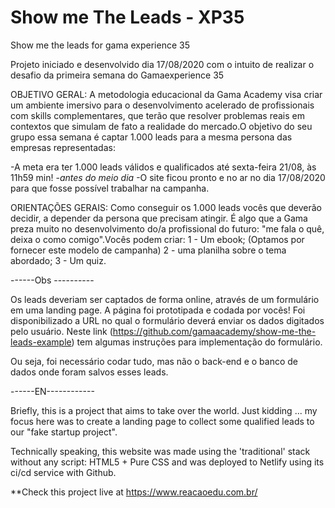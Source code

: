 # Show me The Leads - XP35
Show me the leads for gama experience 35

Projeto iniciado e desenvolvido dia 17/08/2020 com o intuito de realizar o desafio da primeira semana do Gamaexperience 35


OBJETIVO GERAL:  A metodologia educacional da Gama Academy visa criar um ambiente imersivo para o desenvolvimento acelerado de profissionais com skills complementares, que terão que resolver problemas reais em contextos que simulam de fato a realidade do mercado.O objetivo do seu grupo essa semana é captar 1.000 leads para a mesma persona das empresas representadas: 

 -A meta era ter 1.000 leads válidos e qualificados até sexta-feira 21/08, às 11h59 min! 
 -*antes do meio dia*
 -O site ficou pronto e no ar no dia 17/08/2020 para que fosse possível trabalhar na campanha.
 

ORIENTAÇÕES GERAIS:
Como conseguir os 1.000 leads vocês que deverão decidir, a depender da persona que precisam atingir. É algo que a Gama preza muito no desenvolvimento do/a profissional do futuro: "me fala o quê, deixa o como comigo".Vocês podem criar:
1 - Um ebook; (Optamos por fornecer este modelo de campanha)
2 - uma planilha sobre o tema abordado; 
3 - Um quiz.

------Obs ----------

Os leads deveriam ser captados de forma online, através de um formulário em uma landing page. A página foi prototipada e codada por vocês!
Foi disponibilizado  a URL no qual o formulário deverá enviar os dados digitados pelo usuário. Neste link (https://github.com/gamaacademy/show-me-the-leads-example) tem algumas instruções para implementação do formulário.

Ou seja, foi necessário codar tudo, mas não o back-end e o banco de dados onde foram salvos esses leads. 

------EN------------


Briefly, this is a project that aims to take over the world. Just kidding ... my focus here was to create a landing page to collect some qualified leads to our "fake startup project".

Technically speaking, this website was made using the 'traditional' stack without any script: HTML5 + Pure CSS and was deployed to Netlify using its ci/cd service with Github.

**Check this project live at https://www.reacaoedu.com.br/
